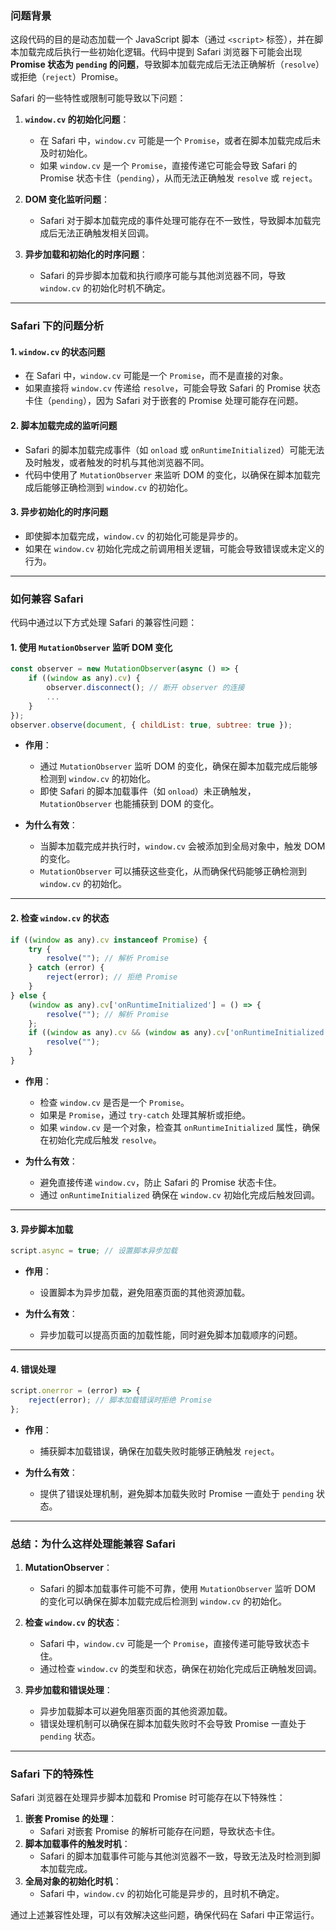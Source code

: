 ### **问题背景**

这段代码的目的是动态加载一个 JavaScript 脚本（通过 `<script>` 标签），并在脚本加载完成后执行一些初始化逻辑。代码中提到 Safari 浏览器下可能会出现 **Promise 状态为 `pending` 的问题**，导致脚本加载完成后无法正确解析（`resolve`）或拒绝（`reject`）Promise。

Safari 的一些特性或限制可能导致以下问题：
1. **`window.cv` 的初始化问题**：
   - 在 Safari 中，`window.cv` 可能是一个 `Promise`，或者在脚本加载完成后未及时初始化。
   - 如果 `window.cv` 是一个 `Promise`，直接传递它可能会导致 Safari 的 Promise 状态卡住（`pending`），从而无法正确触发 `resolve` 或 `reject`。

2. **DOM 变化监听问题**：
   - Safari 对于脚本加载完成的事件处理可能存在不一致性，导致脚本加载完成后无法正确触发相关回调。

3. **异步加载和初始化的时序问题**：
   - Safari 的异步脚本加载和执行顺序可能与其他浏览器不同，导致 `window.cv` 的初始化时机不确定。

---

### **Safari 下的问题分析**

#### **1. `window.cv` 的状态问题**
- 在 Safari 中，`window.cv` 可能是一个 `Promise`，而不是直接的对象。
- 如果直接将 `window.cv` 传递给 `resolve`，可能会导致 Safari 的 Promise 状态卡住（`pending`），因为 Safari 对于嵌套的 Promise 处理可能存在问题。

#### **2. 脚本加载完成的监听问题**
- Safari 的脚本加载完成事件（如 `onload` 或 `onRuntimeInitialized`）可能无法及时触发，或者触发的时机与其他浏览器不同。
- 代码中使用了 `MutationObserver` 来监听 DOM 的变化，以确保在脚本加载完成后能够正确检测到 `window.cv` 的初始化。

#### **3. 异步初始化的时序问题**
- 即使脚本加载完成，`window.cv` 的初始化可能是异步的。
- 如果在 `window.cv` 初始化完成之前调用相关逻辑，可能会导致错误或未定义的行为。

---

### **如何兼容 Safari**

代码中通过以下方式处理 Safari 的兼容性问题：

#### **1. 使用 `MutationObserver` 监听 DOM 变化**
```javascript
const observer = new MutationObserver(async () => {
    if ((window as any).cv) {
        observer.disconnect(); // 断开 observer 的连接
        ...
    }
});
observer.observe(document, { childList: true, subtree: true });
```

- **作用**：
  - 通过 `MutationObserver` 监听 DOM 的变化，确保在脚本加载完成后能够检测到 `window.cv` 的初始化。
  - 即使 Safari 的脚本加载事件（如 `onload`）未正确触发，`MutationObserver` 也能捕获到 DOM 的变化。

- **为什么有效**：
  - 当脚本加载完成并执行时，`window.cv` 会被添加到全局对象中，触发 DOM 的变化。
  - `MutationObserver` 可以捕获这些变化，从而确保代码能够正确检测到 `window.cv` 的初始化。

---

#### **2. 检查 `window.cv` 的状态**
```javascript
if ((window as any).cv instanceof Promise) {
    try {
        resolve(""); // 解析 Promise
    } catch (error) {
        reject(error); // 拒绝 Promise
    }
} else {
    (window as any).cv['onRuntimeInitialized'] = () => {
        resolve(""); // 解析 Promise
    };
    if ((window as any).cv && (window as any).cv['onRuntimeInitialized'] === undefined) {
        resolve("");
    }
}
```

- **作用**：
  - 检查 `window.cv` 是否是一个 `Promise`。
  - 如果是 `Promise`，通过 `try-catch` 处理其解析或拒绝。
  - 如果 `window.cv` 是一个对象，检查其 `onRuntimeInitialized` 属性，确保在初始化完成后触发 `resolve`。

- **为什么有效**：
  - 避免直接传递 `window.cv`，防止 Safari 的 Promise 状态卡住。
  - 通过 `onRuntimeInitialized` 确保在 `window.cv` 初始化完成后触发回调。

---

#### **3. 异步脚本加载**
```javascript
script.async = true; // 设置脚本异步加载
```

- **作用**：
  - 设置脚本为异步加载，避免阻塞页面的其他资源加载。

- **为什么有效**：
  - 异步加载可以提高页面的加载性能，同时避免脚本加载顺序的问题。

---

#### **4. 错误处理**
```javascript
script.onerror = (error) => {
    reject(error); // 脚本加载错误时拒绝 Promise
};
```

- **作用**：
  - 捕获脚本加载错误，确保在加载失败时能够正确触发 `reject`。

- **为什么有效**：
  - 提供了错误处理机制，避免脚本加载失败时 Promise 一直处于 `pending` 状态。

---

### **总结：为什么这样处理能兼容 Safari**

1. **MutationObserver**：
   - Safari 的脚本加载事件可能不可靠，使用 `MutationObserver` 监听 DOM 的变化可以确保在脚本加载完成后检测到 `window.cv` 的初始化。

2. **检查 `window.cv` 的状态**：
   - Safari 中，`window.cv` 可能是一个 `Promise`，直接传递可能导致状态卡住。
   - 通过检查 `window.cv` 的类型和状态，确保在初始化完成后正确触发回调。

3. **异步加载和错误处理**：
   - 异步加载脚本可以避免阻塞页面的其他资源加载。
   - 错误处理机制可以确保在脚本加载失败时不会导致 Promise 一直处于 `pending` 状态。

---

### **Safari 下的特殊性**

Safari 浏览器在处理异步脚本加载和 Promise 时可能存在以下特殊性：
1. **嵌套 Promise 的处理**：
   - Safari 对嵌套 Promise 的解析可能存在问题，导致状态卡住。
2. **脚本加载事件的触发时机**：
   - Safari 的脚本加载事件可能与其他浏览器不一致，导致无法及时检测到脚本加载完成。
3. **全局对象的初始化时机**：
   - Safari 中，`window.cv` 的初始化可能是异步的，且时机不确定。

通过上述兼容性处理，可以有效解决这些问题，确保代码在 Safari 中正常运行。
